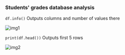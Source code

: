 ### Students' grades database analysis
``` df.info() ``` 
Outputs columns and number of values there 

![img1](imgs/img1.png)

``` print(df.head()) ```
Outputs first 5 rows

![img2](imgs/img2.png)
